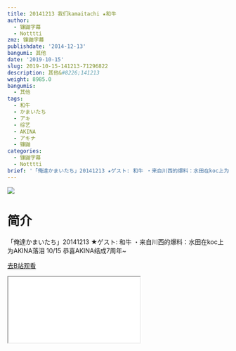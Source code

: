 ```yaml
---
title: 20141213 我们kamaitachi ★和牛
author:
  - 镰鼬字幕
  - Notttti
zmz: 镰鼬字幕
publishdate: '2014-12-13'
bangumi: 其他
date: '2019-10-15'
slug: 2019-10-15-141213-71296822
description: 其他&#8226;141213
weight: 8985.0
bangumis:
  - 其他
tags:
  - 和牛
  - かまいたち
  - アキ
  - 综艺
  - AKINA
  - アキナ
  - 镰鼬
categories:
  - 镰鼬字幕
  - Notttti
brief: '「俺達かまいたち」20141213 ★ゲスト: 和牛 ・来自川西的爆料：水田在koc上为AKINA落泪 10/15 恭喜AKINA结成7周年~'
---
```

![](https://raw.githubusercontent.com/tcgriffith/owaraisite/master/static/tmpimg/f93e5a9ae6c572e656cb63bbce2bd8ffe04786c1.jpg.480.jpg)
# 简介  
「俺達かまいたち」20141213 ★ゲスト: 和牛 
・来自川西的爆料：水田在koc上为AKINA落泪
10/15 恭喜AKINA结成7周年~  

[去B站观看](https://www.bilibili.com/video/av71296822/)
<div class ="resp-container"><iframe class="testiframe" src="//player.bilibili.com/player.html?aid=71296822"", scrolling="no", allowfullscreen="true" > </iframe></div> 
